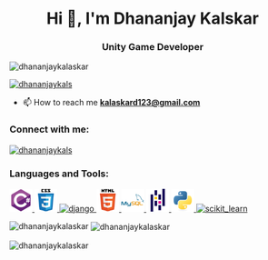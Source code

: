 <h1 align="center">Hi 👋, I'm Dhananjay Kalskar</h1>
<h3 align="center">Unity Game Developer</h3>

<p align="left"> <img src="https://komarev.com/ghpvc/?username=dhananjaykalaskar&label=Profile%20views&color=0e75b6&style=flat" alt="dhananjaykalaskar" /> </p>

<p align="left"> <a href="https://twitter.com/dhananjaykals" target="blank"><img src="https://img.shields.io/twitter/follow/dhananjaykals?logo=twitter&style=for-the-badge" alt="dhananjaykals" /></a> </p>

- 📫 How to reach me **kalaskard123@gmail.com**

<h3 align="left">Connect with me:</h3>
<p align="left">
<a href="https://twitter.com/dhananjaykals" target="blank"><img align="center" src="https://raw.githubusercontent.com/rahuldkjain/github-profile-readme-generator/master/src/images/icons/Social/twitter.svg" alt="dhananjaykals" height="30" width="40" /></a>
</p>

<h3 align="left">Languages and Tools:</h3>
<p align="left"> <a href="https://getbootstrap.com" target="_blank" rel="noreferrer">  <a href="https://www.w3schools.com/cs/" target="_blank" rel="noreferrer"> <img src="https://raw.githubusercontent.com/devicons/devicon/master/icons/csharp/csharp-original.svg" alt="csharp" width="40" height="40"/> </a> <a href="https://www.w3schools.com/css/" target="_blank" rel="noreferrer"> <img src="https://raw.githubusercontent.com/devicons/devicon/master/icons/css3/css3-original-wordmark.svg" alt="css3" width="40" height="40"/> </a> <a href="https://www.djangoproject.com/" target="_blank" rel="noreferrer"> <img src="https://cdn.worldvectorlogo.com/logos/django.svg" alt="django" width="40" height="40"/> </a> <a href="https://flask.palletsprojects.com/" target="_blank" rel="noreferrer">  <a href="https://www.w3.org/html/" target="_blank" rel="noreferrer"> <img src="https://raw.githubusercontent.com/devicons/devicon/master/icons/html5/html5-original-wordmark.svg" alt="html5" width="40" height="40"/> </a> <a href="https://www.mysql.com/" target="_blank" rel="noreferrer"> <img src="https://raw.githubusercontent.com/devicons/devicon/master/icons/mysql/mysql-original-wordmark.svg" alt="mysql" width="40" height="40"/> </a> <a href="https://pandas.pydata.org/" target="_blank" rel="noreferrer"> <img src="https://raw.githubusercontent.com/devicons/devicon/2ae2a900d2f041da66e950e4d48052658d850630/icons/pandas/pandas-original.svg" alt="pandas" width="40" height="40"/> </a> <a href="https://www.python.org" target="_blank" rel="noreferrer"> <img src="https://raw.githubusercontent.com/devicons/devicon/master/icons/python/python-original.svg" alt="python" width="40" height="40"/> </a> <a href="https://scikit-learn.org/" target="_blank" rel="noreferrer"> <img src="https://upload.wikimedia.org/wikipedia/commons/0/05/Scikit_learn_logo_small.svg" alt="scikit_learn" width="40" height="40"/> </a> </p>

<p><img align="left" src="https://github-readme-stats.vercel.app/api/top-langs?username=dhananjaykalaskar&show_icons=true&locale=en&layout=compact" alt="dhananjaykalaskar" /></p>

<p>&nbsp;<img align="center" src="https://github-readme-stats.vercel.app/api?username=dhananjaykalaskar&show_icons=true&locale=en" alt="dhananjaykalaskar" /></p>

<p><img align="center" src="https://github-readme-streak-stats.herokuapp.com/?user=dhananjaykalaskar&" alt="dhananjaykalaskar" /></p>
